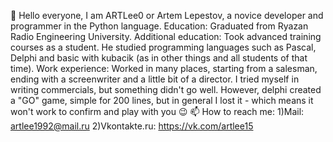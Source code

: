 👋 Hello everyone, I am ARTLee0 or Artem Lepestov, a novice developer and programmer in the Python language.
Education: Graduated from Ryazan Radio Engineering University.
Additional education: Took advanced training courses as a student. He studied programming languages such as Pascal, Delphi and basic with kubacik (as in other things and all students of that time).
Work experience: Worked in many places, starting from a salesman, ending with a screenwriter and a little bit of a director. I tried myself in writing commercials, but something didn't go well. However, delphi created a "GO" game, simple for 200 lines, but in general I lost it - which means it won't work to confirm and play with you 😉
📫 How to reach me: 1)Mail: artlee1992@mail.ru 2)Vkontakte.ru: https://vk.com/artlee15
